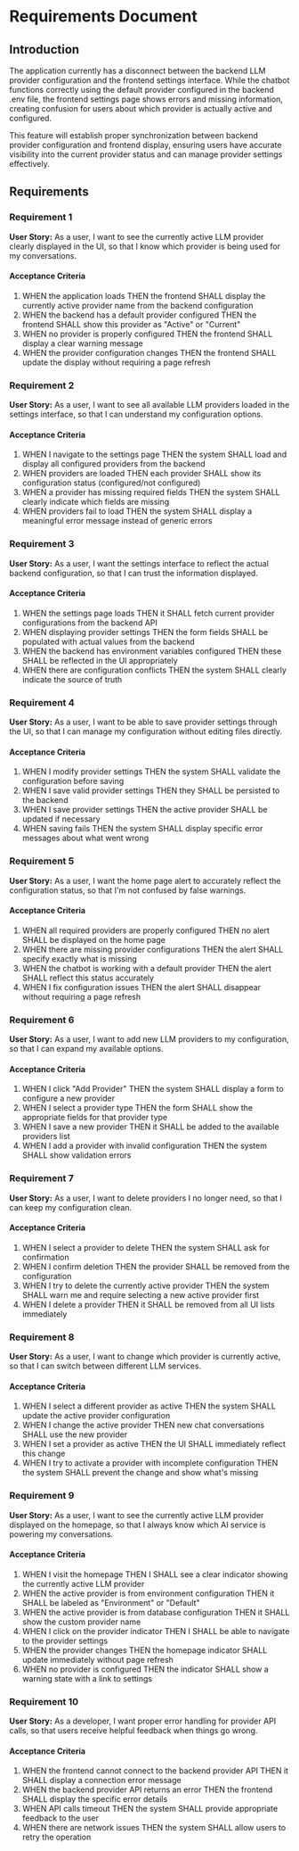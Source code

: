 # Requirements Document

## Introduction

The application currently has a disconnect between the backend LLM provider configuration and the frontend settings interface. While the chatbot functions correctly using the default provider configured in the backend .env file, the frontend settings page shows errors and missing information, creating confusion for users about which provider is actually active and configured.

This feature will establish proper synchronization between backend provider configuration and frontend display, ensuring users have accurate visibility into the current provider status and can manage provider settings effectively.

## Requirements

### Requirement 1

**User Story:** As a user, I want to see the currently active LLM provider clearly displayed in the UI, so that I know which provider is being used for my conversations.

#### Acceptance Criteria

1. WHEN the application loads THEN the frontend SHALL display the currently active provider name from the backend configuration
2. WHEN the backend has a default provider configured THEN the frontend SHALL show this provider as "Active" or "Current"
3. WHEN no provider is properly configured THEN the frontend SHALL display a clear warning message
4. WHEN the provider configuration changes THEN the frontend SHALL update the display without requiring a page refresh

### Requirement 2

**User Story:** As a user, I want to see all available LLM providers loaded in the settings interface, so that I can understand my configuration options.

#### Acceptance Criteria

1. WHEN I navigate to the settings page THEN the system SHALL load and display all configured providers from the backend
2. WHEN providers are loaded THEN each provider SHALL show its configuration status (configured/not configured)
3. WHEN a provider has missing required fields THEN the system SHALL clearly indicate which fields are missing
4. WHEN providers fail to load THEN the system SHALL display a meaningful error message instead of generic errors

### Requirement 3

**User Story:** As a user, I want the settings interface to reflect the actual backend configuration, so that I can trust the information displayed.

#### Acceptance Criteria

1. WHEN the settings page loads THEN it SHALL fetch current provider configurations from the backend API
2. WHEN displaying provider settings THEN the form fields SHALL be populated with actual values from the backend
3. WHEN the backend has environment variables configured THEN these SHALL be reflected in the UI appropriately
4. WHEN there are configuration conflicts THEN the system SHALL clearly indicate the source of truth

### Requirement 4

**User Story:** As a user, I want to be able to save provider settings through the UI, so that I can manage my configuration without editing files directly.

#### Acceptance Criteria

1. WHEN I modify provider settings THEN the system SHALL validate the configuration before saving
2. WHEN I save valid provider settings THEN they SHALL be persisted to the backend
3. WHEN I save provider settings THEN the active provider SHALL be updated if necessary
4. WHEN saving fails THEN the system SHALL display specific error messages about what went wrong

### Requirement 5

**User Story:** As a user, I want the home page alert to accurately reflect the configuration status, so that I'm not confused by false warnings.

#### Acceptance Criteria

1. WHEN all required providers are properly configured THEN no alert SHALL be displayed on the home page
2. WHEN there are missing provider configurations THEN the alert SHALL specify exactly what is missing
3. WHEN the chatbot is working with a default provider THEN the alert SHALL reflect this status accurately
4. WHEN I fix configuration issues THEN the alert SHALL disappear without requiring a page refresh

### Requirement 6

**User Story:** As a user, I want to add new LLM providers to my configuration, so that I can expand my available options.

#### Acceptance Criteria

1. WHEN I click "Add Provider" THEN the system SHALL display a form to configure a new provider
2. WHEN I select a provider type THEN the form SHALL show the appropriate fields for that provider type
3. WHEN I save a new provider THEN it SHALL be added to the available providers list
4. WHEN I add a provider with invalid configuration THEN the system SHALL show validation errors

### Requirement 7

**User Story:** As a user, I want to delete providers I no longer need, so that I can keep my configuration clean.

#### Acceptance Criteria

1. WHEN I select a provider to delete THEN the system SHALL ask for confirmation
2. WHEN I confirm deletion THEN the provider SHALL be removed from the configuration
3. WHEN I try to delete the currently active provider THEN the system SHALL warn me and require selecting a new active provider first
4. WHEN I delete a provider THEN it SHALL be removed from all UI lists immediately

### Requirement 8

**User Story:** As a user, I want to change which provider is currently active, so that I can switch between different LLM services.

#### Acceptance Criteria

1. WHEN I select a different provider as active THEN the system SHALL update the active provider configuration
2. WHEN I change the active provider THEN new chat conversations SHALL use the new provider
3. WHEN I set a provider as active THEN the UI SHALL immediately reflect this change
4. WHEN I try to activate a provider with incomplete configuration THEN the system SHALL prevent the change and show what's missing

### Requirement 9

**User Story:** As a user, I want to see the currently active LLM provider displayed on the homepage, so that I always know which AI service is powering my conversations.

#### Acceptance Criteria

1. WHEN I visit the homepage THEN I SHALL see a clear indicator showing the currently active LLM provider
2. WHEN the active provider is from environment configuration THEN it SHALL be labeled as "Environment" or "Default"
3. WHEN the active provider is from database configuration THEN it SHALL show the custom provider name
4. WHEN I click on the provider indicator THEN I SHALL be able to navigate to the provider settings
5. WHEN the provider changes THEN the homepage indicator SHALL update immediately without page refresh
6. WHEN no provider is configured THEN the indicator SHALL show a warning state with a link to settings

### Requirement 10

**User Story:** As a developer, I want proper error handling for provider API calls, so that users receive helpful feedback when things go wrong.

#### Acceptance Criteria

1. WHEN the frontend cannot connect to the backend provider API THEN it SHALL display a connection error message
2. WHEN the backend provider API returns an error THEN the frontend SHALL display the specific error details
3. WHEN API calls timeout THEN the system SHALL provide appropriate feedback to the user
4. WHEN there are network issues THEN the system SHALL allow users to retry the operation